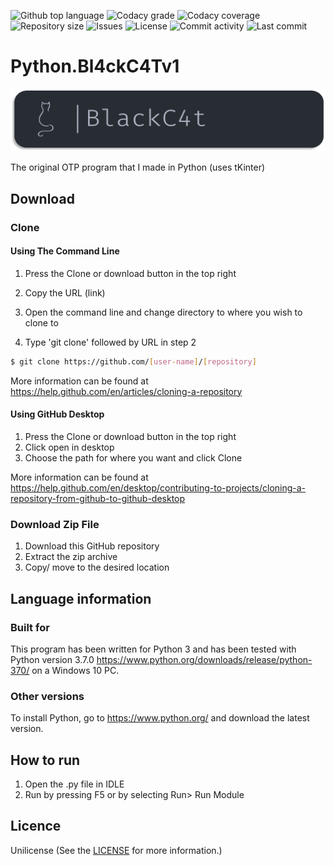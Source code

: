 
<p float="left">
<img src="https://img.shields.io/github/languages/top/fredhappyface/Python.Bl4ckC4Tv1.svg?style=flat-square" alt="Github top language">
<img src="https://img.shields.io/codacy/grade/160909a1e6724738ac33960b5891ef5e.svg?style=flat-square" alt="Codacy grade">
<img src="https://img.shields.io/codacy/coverage/160909a1e6724738ac33960b5891ef5e.svg?style=flat-square" alt="Codacy coverage">
<img src="https://img.shields.io/github/repo-size/fredhappyface/Python.Bl4ckC4Tv1.svg?style=flat-square" alt="Repository size">
<img src="https://img.shields.io/github/issues/fredhappyface/Python.Bl4ckC4Tv1.svg?style=flat-square" alt="Issues">
<img src="https://img.shields.io/github/license/fredhappyface/Python.Bl4ckC4Tv1.svg?style=flat-square" alt="License">
<img src="https://img.shields.io/github/commit-activity/m/fredhappyface/Python.Bl4ckC4Tv1.svg?style=flat-square" alt="Commit activity">
<img src="https://img.shields.io/github/last-commit/fredhappyface/Python.Bl4ckC4Tv1.svg?style=flat-square" alt="Last commit">
</p>


# Python.Bl4ckC4Tv1

<img src="readme-assets/icons/name.png" alt="Project Icon" width="750">

The original OTP program that I made in Python (uses tKinter)

## Download
### Clone
#### Using The Command Line 
1. Press the Clone or download button in the top right

2. Copy the URL (link)

3. Open the command line and change directory to where you wish to 
clone to

4. Type 'git clone' followed by URL in step 2
```bash
$ git clone https://github.com/[user-name]/[repository]
```

More information can be found at 
<https://help.github.com/en/articles/cloning-a-repository> 

#### Using GitHub Desktop
1. Press the Clone or download button in the top right
2. Click open in desktop
3. Choose the path for where you want and click Clone

More information can be found at 
<https://help.github.com/en/desktop/contributing-to-projects/cloning-a-repository-from-github-to-github-desktop>

### Download Zip File

1. Download this GitHub repository
2. Extract the zip archive
3. Copy/ move to the desired location


## Language information 
### Built for
This program has been written for Python 3 and has been tested with 
Python version 3.7.0 <https://www.python.org/downloads/release/python-370/> 
on a Windows 10 PC. 
### Other versions
To install Python, go to <https://www.python.org/> and download the latest 
version. 
## How to run
1. Open the .py file in IDLE
2. Run by pressing F5 or by selecting Run> Run Module


## Licence 
Unilicense
(See the [LICENSE](/LICENSE.md) for more information.)



